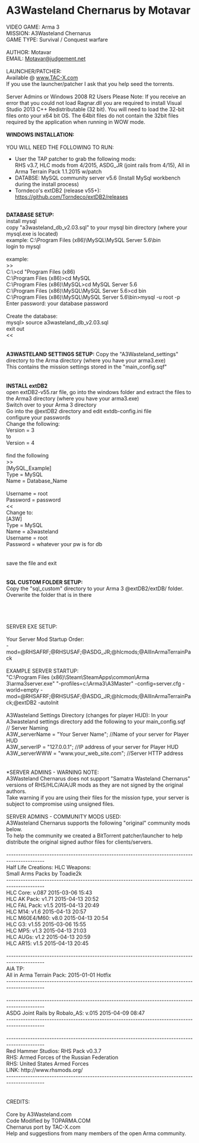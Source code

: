 A3Wasteland Chernarus by Motavar
====================

VIDEO GAME: Arma 3<br>
MISSION: A3Wasteland Chernarus<br>
GAME TYPE: Survival / Conquest warfare<br>
<br>
AUTHOR: Motavar<br>
EMAIL: Motavar@judgement.net<br>
<br>
LAUNCHER/PATCHER:<br>
Available @ www.TAC-X.com<br>
If you use the launcher/patcher I ask that you help seed the torrents.<br>
<br>
Server Admins or Windows 2008 R2 Users Please Note: 
If you receive an error that you could not load Ragnar.dll you are required to install Visual Studio 2013 C++ Redistributable (32 bit). You will need to load the 32-bit files onto your x64 bit OS. The 64bit files do not contain the 32bit files required by the application when running in WOW mode.<br>
<br>
<b>WINDOWS INSTALLATION:</b><br>
<br>
YOU WILL NEED THE FOLLOWING TO RUN:<br>
- User the TAP patcher to grab the following mods:<br>
RHS v3.7, HLC mods from 4/2015, ASDG_JR (joint rails from 4/15), All in Arma Terrain Pack 1.1.2015 w/patch<br>
- DATABSE: MySQL community server v5.6 (Install MySql workbench during the install process)<br>
- Torndeco's extDB2 (release v55+): https://github.com/Torndeco/extDB2/releases<br>
<br>
<b>DATABASE SETUP:</b><br>
install mysql<br>
copy "a3wasteland_db_v2.03.sql" to your mysql bin directory (where your mysql.exe is located)<br>
example: C:\Program Files (x86)\MySQL\MySQL Server 5.6\bin<br>
login to mysql<br>
<br>
example:<br>
>><br>
C:\>cd "Program Files (x86)<br>
C:\Program Files (x86)>cd MySQL<br>
C:\Program Files (x86)\MySQL>cd MySQL Server 5.6<br>
C:\Program Files (x86)\MySQL\MySQL Server 5.6>cd bin<br>
C:\Program Files (x86)\MySQL\MySQL Server 5.6\bin>mysql -u root -p<br>
Enter password: your database password<br>
<br>
Create the database:<br>
mysql> source a3wasteland_db_v2.03.sql<br>
exit out<br>
<<<br>
<br>
<br>
<b>A3WASTELAND SETTINGS SETUP:</b>
Copy the "A3Wasteland_settings" directory to the Arma directory (where you have your arma3.exe)<br>
This contains the mission settings stored in the "main_config.sqf"<br>
<br>
<br>
<b>INSTALL extDB2</b><br>
open extDB2-v55.rar file, go into the windows folder and extract the files to the Arma3 directory (where you have your arma3.exe)<br>
Switch over to your Arma 3 directory<br>
Go into the @extDB2 directory and edit extdb-config.ini file<br>
configure your passwords <br>
Change the following:<br>
Version = 3<br>
to<br>
Version = 4<br>
<br>
find the following<br>
>><br>
[MySQL_Example]<br>
Type = MySQL<br>
Name = Database_Name<br>
<br>
Username = root<br>
Password = password<br>
<<<br>
Change to:<br>
[A3W]<br>
Type = MySQL<br>
Name = a3wasteland<br>
Username = root<br>
Password = whatever your pw is for db<br>
<br>
<br>
save the file and exit<br>
<br>
<br>
<b>SQL CUSTOM FOLDER SETUP:</b><br>
Copy the "sql_custom" directory to your Arma 3 @extDB2/extDB/ folder. Overwrite the folder that is in there<br>
<br>
<br>
<br>
<br>SERVER EXE SETUP:</b><br>
<br>
Your Server Mod Startup Order:<br>
-mod=@RHSAFRF;@RHSUSAF;@ASDG_JR;@hlcmods;@AllInArmaTerrainPack<br>
<br>
EXAMPLE SERVER STARTUP:<br>
"C:\Program Files (x86)\Steam\SteamApps\common\Arma 3\arma3server.exe" "-profiles=c:\Arma3\A3Master" -config=server.cfg -world=empty -mod=@RHSAFRF;@RHSUSAF;@ASDG_JR;@hlcmods;@AllInArmaTerrainPack;@extDB2 -autoInit
<br>
<br>
A3Wasteland Settings Directory (changes for player HUD):
In your A3wasteland settings directory add the following to your main_config.sqf<br>
// Server Naming<br>
A3W_serverName = "Your Server Name";	//Name of your server for Player HUD<br>
A3W_serverIP = "127.0.0.1";		       //IP address of your server for Player HUD<br>
A3W_serverWWW = "www.your_web_site.com";	//Server HTTP address<br>
<br>
<br>
*SERVER ADMINS - WARNING NOTE:<br>
A3Wasteland Chernarus does not support "Samatra Wasteland Chernarus" versions of RHS/HLC/AIA/JR mods as they are not signed by the original authors.<br>
Take warning if you are using their files for the mission type, your server is subject to compromise using unsigned files. 
<br>
<br>
SERVER ADMINS - COMMUNITY MODS USED:<br>
A3Wasteland Chernarus supports the following "original" community mods below.<br>
To help the community we created a BitTorrent patcher/launcher to help distribute the original signed author files for clients/servers. <br>
<br>
----------------------------------------------------------------------------------------------<br>
Half Life Creations: HLC Weapons:<br>
Small Arms Packs by Toadie2k<br>
----------------------------------------------------------------------------------------------<br>
HLC Core: v.087 2015-03-06 15:43<br>
HLC AK Pack: v1.71 2015-04-13 20:52<br>
HLC FAL Pack: v1.5 2015-04-13 20:49<br>
HLC M14: v1.6 2015-04-13 20:57<br>
HLC M60E4/M60: v8.0 2015-04-13 20:54<br>
HLC G3: v1.55 2015-03-06 15:55<br>
HLC MP5: v1.3 2015-04-13 21:03<br>
HLC AUGs: v1.2 2015-04-13 20:59<br>
HLC AR15: v1.5 2015-04-13 20:45<br>
<br>
----------------------------------------------------------------------------------------------<br>
AiA TP: <br>
All in Arma Terrain Pack: 2015-01-01 Hotfix<br>
----------------------------------------------------------------------------------------------<br>
<br>
----------------------------------------------------------------------------------------------<br>
ASDG Joint Rails by Robalo_AS: v.015 2015-04-09 08:47<br>
----------------------------------------------------------------------------------------------<br>
<br>
----------------------------------------------------------------------------------------------<br>
Red Hammer Studios: RHS Pack v0.3.7<br>
RHS: Armed Forces of the Russian Federation<br>
RHS: United States Armed Forces <br>
LINK: http://www.rhsmods.org/<br>
----------------------------------------------------------------------------------------------<br>
<br>
<br>
CREDITS: <br>
<br>
Core by A3Wasteland.com<br>
Code Modified by TOPARMA.COM<br>
Chernarus port by TAC-X.com<br>
Help and suggestions from many members of the open Arma community.<br>
<br>
<br>